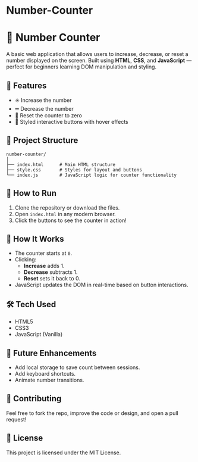 # Number-Counter

# 🔢 Number Counter

A basic web application that allows users to increase, decrease, or reset a number displayed on the screen. Built using **HTML**, **CSS**, and **JavaScript** — perfect for beginners learning DOM manipulation and styling.

## 🚀 Features

- ✳️ Increase the number
- ➖ Decrease the number
- 🔄 Reset the counter to zero
- 🎨 Styled interactive buttons with hover effects

## 📁 Project Structure

```
number-counter/
│
├── index.html      # Main HTML structure
├── style.css       # Styles for layout and buttons
└── index.js        # JavaScript logic for counter functionality
```

## 🔧 How to Run

1. Clone the repository or download the files.
2. Open `index.html` in any modern browser.
3. Click the buttons to see the counter in action!

## 🧠 How It Works

- The counter starts at `0`.
- Clicking:
  - **Increase** adds 1.
  - **Decrease** subtracts 1.
  - **Reset** sets it back to 0.
- JavaScript updates the DOM in real-time based on button interactions.

## 🛠️ Tech Used

- HTML5
- CSS3
- JavaScript (Vanilla)

## 🎯 Future Enhancements

- Add local storage to save count between sessions.
- Add keyboard shortcuts.
- Animate number transitions.

## 🤝 Contributing

Feel free to fork the repo, improve the code or design, and open a pull request!

## 📄 License

This project is licensed under the MIT License.

